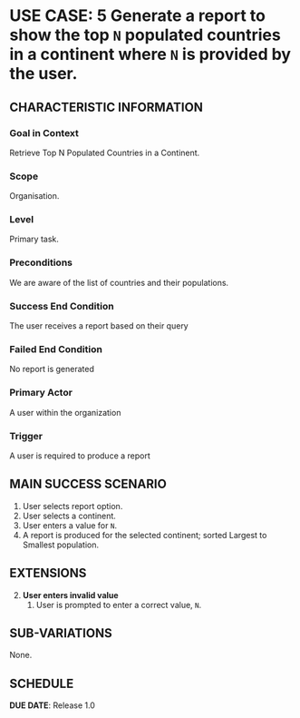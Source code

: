 # USE CASE: 5 Generate a report to show the top `N` populated countries in a continent where `N` is provided by the user.

## CHARACTERISTIC INFORMATION

### Goal in Context


Retrieve Top N Populated Countries in a Continent.

### Scope
Organisation.

### Level

Primary task.

### Preconditions

We are aware of the list of countries and their populations.

### Success End Condition

The user receives a report based on their query

### Failed End Condition

No report is generated

### Primary Actor

A user within the organization

### Trigger

A user is required to produce a report

## MAIN SUCCESS SCENARIO

1. User selects report option.
2. User selects a continent.
3. User enters a value for `N`.
4. A report is produced for the selected continent; sorted Largest to Smallest population.


## EXTENSIONS

2. **User enters invalid value**
    1. User is prompted to enter a correct value, `N`.
   
## SUB-VARIATIONS

None.

## SCHEDULE

**DUE DATE**: Release 1.0